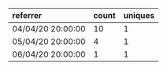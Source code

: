 | referrer          | count | uniques |
| :---------------- | :---- | :------ |
| 04/04/20 20:00:00 | 10    | 1       |
| 05/04/20 20:00:00 | 4     | 1       |
| 06/04/20 20:00:00 | 1     | 1       |
